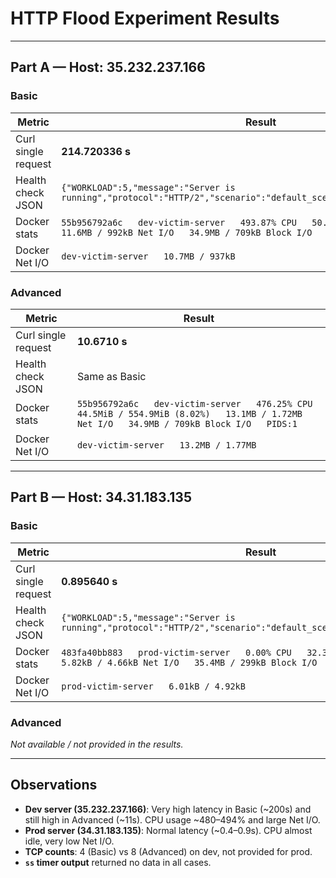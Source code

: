 # HTTP Flood Experiment Results

---

## Part A — Host: 35.232.237.166

### Basic
| Metric | Result |
|--------|--------|
| Curl single request | **214.720336 s** |
| Health check JSON | `{"WORKLOAD":5,"message":"Server is running","protocol":"HTTP/2","scenario":"default_scenario","status":"healthy"}` |
| Docker stats | `55b956792a6c   dev-victim-server   493.87% CPU   50.08MiB / 554.9MiB (9.03%)   11.6MB / 992kB Net I/O   34.9MB / 709kB Block I/O   PIDS:1` |
| Docker Net I/O | `dev-victim-server   10.7MB / 937kB` |

### Advanced
| Metric | Result |
|--------|--------|
| Curl single request | **10.6710 s** |
| Health check JSON | Same as Basic |
| Docker stats | `55b956792a6c   dev-victim-server   476.25% CPU   44.5MiB / 554.9MiB (8.02%)   13.1MB / 1.72MB Net I/O   34.9MB / 709kB Block I/O   PIDS:1` |
| Docker Net I/O | `dev-victim-server   13.2MB / 1.77MB` |

---

## Part B — Host: 34.31.183.135

### Basic
| Metric | Result |
|--------|--------|
| Curl single request | **0.895640 s** |
| Health check JSON | `{"WORKLOAD":5,"message":"Server is running","protocol":"HTTP/2","scenario":"default_scenario","status":"healthy"}` |
| Docker stats | `483fa40bb883   prod-victim-server   0.00% CPU   32.33MiB / 554.9MiB (5.83%)   5.82kB / 4.66kB Net I/O   35.4MB / 299kB Block I/O   PIDS:1` |
| Docker Net I/O | `prod-victim-server   6.01kB / 4.92kB` |s

### Advanced
_Not available / not provided in the results._

---

## Observations
- **Dev server (35.232.237.166)**: Very high latency in Basic (~200s) and still high in Advanced (~11s). CPU usage ~480–494% and large Net I/O.  
- **Prod server (34.31.183.135)**: Normal latency (~0.4–0.9s). CPU almost idle, very low Net I/O.  
- **TCP counts**: 4 (Basic) vs 8 (Advanced) on dev, not provided for prod.  
- **`ss` timer output** returned no data in all cases.  
